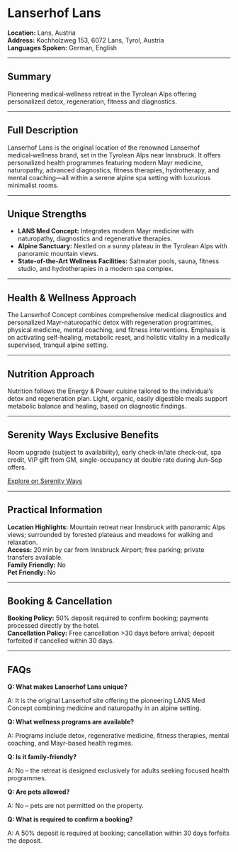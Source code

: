 # Lanserhof Lans

**Location:** Lans, Austria  
**Address:** Kochholzweg 153, 6072 Lans, Tyrol, Austria  
**Languages Spoken:** German, English

---

## Summary

Pioneering medical‑wellness retreat in the Tyrolean Alps offering personalized detox, regeneration, fitness and diagnostics.

---

## Full Description

Lanserhof Lans is the original location of the renowned Lanserhof medical‑wellness brand, set in the Tyrolean Alps near Innsbruck. It offers personalized health programmes featuring modern Mayr medicine, naturopathy, advanced diagnostics, fitness therapies, hydrotherapy, and mental coaching—all within a serene alpine spa setting with luxurious minimalist rooms.

---

## Unique Strengths

- **LANS Med Concept:** Integrates modern Mayr medicine with naturopathy, diagnostics and regenerative therapies.  
- **Alpine Sanctuary:** Nestled on a sunny plateau in the Tyrolean Alps with panoramic mountain views.  
- **State‑of‑the‑Art Wellness Facilities:** Saltwater pools, sauna, fitness studio, and hydrotherapies in a modern spa complex.

---

## Health & Wellness Approach

The Lanserhof Concept combines comprehensive medical diagnostics and personalized Mayr-naturopathic detox with regeneration programmes, physical medicine, mental coaching, and fitness interventions. Emphasis is on activating self-healing, metabolic reset, and holistic vitality in a medically supervised, tranquil alpine setting.

---

## Nutrition Approach

Nutrition follows the Energy & Power cuisine tailored to the individual’s detox and regeneration plan. Light, organic, easily digestible meals support metabolic balance and healing, based on diagnostic findings.

---

## Serenity Ways Exclusive Benefits

Room upgrade (subject to availability), early check‑in/late check‑out, spa credit, VIP gift from GM, single-occupancy at double rate during Jun–Sep offers.

[Explore on Serenity Ways](https://serenityways.com/collections/lanserhof-lans)

---

## Practical Information

**Location Highlights:** Mountain retreat near Innsbruck with panoramic Alps views; surrounded by forested plateaus and meadows for walking and relaxation.  
**Access:** 20 min by car from Innsbruck Airport; free parking; private transfers available.  
**Family Friendly:** No  
**Pet Friendly:** No

---

## Booking & Cancellation

**Booking Policy:** 50% deposit required to confirm booking; payments processed directly by the hotel.  
**Cancellation Policy:** Free cancellation >30 days before arrival; deposit forfeited if cancelled within 30 days.

---

## FAQs

**Q: What makes Lanserhof Lans unique?**

A: It is the original Lanserhof site offering the pioneering LANS Med Concept combining medicine and naturopathy in an alpine setting.

**Q: What wellness programs are available?**

A: Programs include detox, regenerative medicine, fitness therapies, mental coaching, and Mayr-based health regimes.

**Q: Is it family‑friendly?**

A: No – the retreat is designed exclusively for adults seeking focused health programmes.

**Q: Are pets allowed?**

A: No – pets are not permitted on the property.

**Q: What is required to confirm a booking?**

A: A 50% deposit is required at booking; cancellation within 30 days forfeits the deposit.
